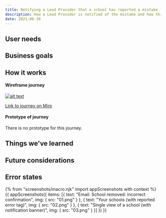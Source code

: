 ```yaml
---
title: Notifying a Lead Provider that a school has reported a mistake (ECF only)
description: How a Lead Provider is notified of the mistake and how this is reflected in the user interface of the digital service
date: 2021-06-30
---
```


## User needs

## Business goals

## How it works

#### Wireframe journey
[![alt text](/images/manage-training/nominating-an-induction-tutor/wire-flow.jpg)](/images/manage-training/nominating-an-induction-tutor/wire-flow.jpg)

[Link to journey on Miro](https://miro.com/app/board/o9J_ldVNkCY=/?moveToWidget=3074457354086350072&cot=14)

#### Prototype of journey
There is no prototype for this journey.

## Things we've learned

## Future considerations

## Error states

{% from "screenshots/macro.njk" import appScreenshots with context %}
{{ appScreenshots({
  items: [{
      text: "Email: School removed: incorrect confirmation",
      img: { src: "01.png" }
    }, {
      text: "Your schools (with reported error tag)",
      img: { src: "02.png" }
    }, {
      text: "Single view of a school (with notification banner)",
      img: { src: "03.png" }
    }]
}) }}
